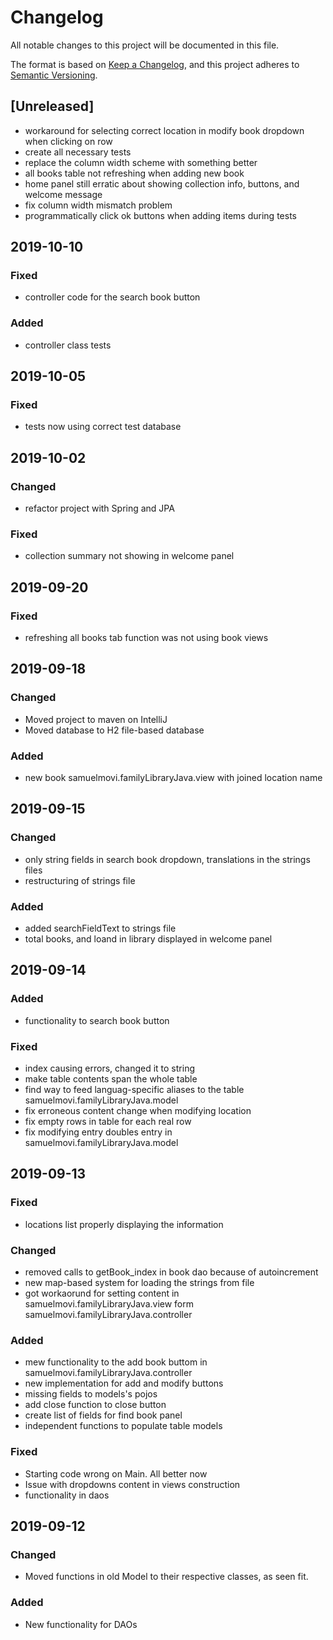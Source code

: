 # Changelog
All notable changes to this project will be documented in this file.

The format is based on [Keep a Changelog](https://keepachangelog.com/en/1.0.0/),
and this project adheres to [Semantic Versioning](https://semver.org/spec/v2.0.0.html).

## [Unreleased]
- workaround for selecting correct location in modify book dropdown when clicking on row
- create all necessary tests
- replace the column width scheme with something better
- all books table not refreshing when adding new book
- home panel still erratic about showing collection info, buttons, and welcome message
- fix column width mismatch problem
- programmatically click ok buttons when adding items during tests


## 2019-10-10
### Fixed
- controller code for the search book button
### Added
- controller class tests

## 2019-10-05
### Fixed
- tests now using correct test database

## 2019-10-02
### Changed
- refactor project with Spring and JPA

### Fixed
- collection summary not showing in welcome panel

## 2019-09-20
### Fixed
- refreshing all books tab function was not using book views

## 2019-09-18
### Changed
- Moved project to maven on IntelliJ
- Moved database to H2 file-based database

### Added
- new book samuelmovi.familyLibraryJava.view with joined location name

## 2019-09-15

### Changed
- only string fields in search book dropdown, translations in the strings files
- restructuring of strings file

### Added
- added searchFieldText to strings file
- total books, and loand in library displayed in welcome panel

## 2019-09-14

### Added
- functionality to search book button

### Fixed
- index causing errors, changed it to string
- make table contents span the whole table
- find way to feed languag-specific aliases to the table samuelmovi.familyLibraryJava.model
- fix erroneous content change when modifying location
- fix empty rows in table for each real row
- fix modifying entry doubles entry in samuelmovi.familyLibraryJava.model

## 2019-09-13

### Fixed
- locations list properly displaying the information

### Changed
- removed calls to getBook_index in book dao because of autoincrement
- new map-based system for loading the strings from file
- got workaorund for setting content in samuelmovi.familyLibraryJava.view form samuelmovi.familyLibraryJava.controller

### Added
- mew functionality to the add book buttom in samuelmovi.familyLibraryJava.controller
- new implementation for add and modify buttons
- missing fields to models's pojos
- add close function to close button
- create list of fields for find book panel
- independent functions to populate table models

### Fixed
- Starting code wrong on Main. All better now
- Issue with dropdowns content in views construction
- functionality in daos


## 2019-09-12

### Changed
- Moved functions in old Model to their respective classes, as seen fit.

### Added
- New functionality for DAOs
